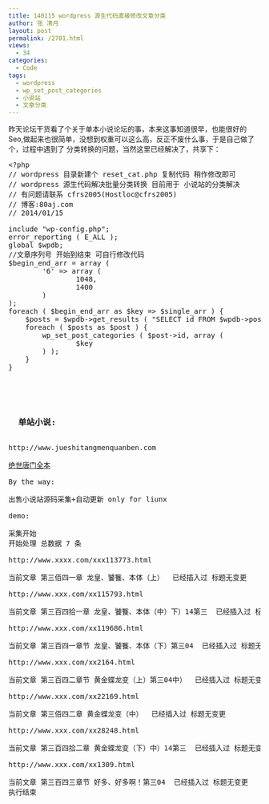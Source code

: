 ```yaml
---
title: 140115 wordpress 源生代码直接修改文章分类
author: 张 清月
layout: post
permalink: /2701.html
views:
  - 34
categories:
  - Code
tags:
  - wordpress
  - wp_set_post_categories
  - 小说站
  - 文章分类
---
```

昨天论坛干货看了个关于单本小说论坛的事，本来这事知道很早，也能很好的Seo,做起来也很简单，没想到权重可以这么高，反正不废什么事，于是自己做了个，过程中遇到了 分类转换的问题，当然这里已经解决了，共享下：

<pre class="brush: php; title: ; notranslate" title="">&lt;?php
// wordpress 目录新建个 reset_cat.php 复制代码 稍作修改即可
// wordpress 源生代码解决批量分类转换 目前用于 小说站的分类解决
// 有问题请联系 cfrs2005(Hostloc@cfrs2005)
// 博客:80aj.com
// 2014/01/15

include "wp-config.php";
error_reporting ( E_ALL );
global $wpdb;
//文章序列号 开始到结束 可自行修改代码
$begin_end_arr = array (
		'6' =&gt; array (
				1048,
				1400 
		) 
);
foreach ( $begin_end_arr as $key =&gt; $single_arr ) {
	$posts = $wpdb-&gt;get_results ( "SELECT id FROM $wpdb-&gt;posts where id &gt;={$single_arr[0]} and id&lt;={$single_arr[1]}" );
	foreach ( $posts as $post ) {
		wp_set_post_categories ( $post-&gt;id, array (
				$key 
		) );
	}
}


</pre>

<pre><h3>
  单站小说:
</h3>
http://www.jueshitangmenquanben.com  

<a href="http://www.jueshitangmenquanben.com" target="_blank">绝世唐门全本</a>

By the way:

出售小说站源码采集+自动更新 only for liunx 

demo:

采集开始
开始处理 总数据 7 条

http://www.xxxx.com/xxx113773.html

当前文章 第三佰四一章 龙皇、饕餮、本体（上）  已经插入过 标题无变更

http://www.xxx.com/xx115793.html

当前文章 第三百四拾一章 龙皇、饕餮、本体（中）下）14第三  已经插入过 标题无变更

http://www.xxx.com/xx119686.html

当前文章 第三百四一章节 龙皇、饕餮、本体（下）第三04  已经插入过 标题无变更

http://www.xxx.com/xx2164.html

当前文章 第三百四二章节 黄金蝶龙变（上）第三04中）  已经插入过 标题无变更

http://www.xxx.com/xx22169.html

当前文章 第三佰四二章 黄金蝶龙变（中）  已经插入过 标题无变更

http://www.xxx.com/xx28248.html

当前文章 第三百四拾二章 黄金蝶龙变（下）中）14第三  已经插入过 标题无变更

http://www.xxx.com/xx1309.html

当前文章 第三百四三章节 好多、好多啊！第三04  已经插入过 标题无变更
执行结束
</pre>